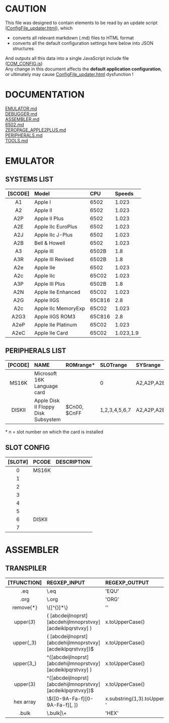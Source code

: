 # CAUTION

This file was designed to contain elements to be read by an update script ([ConfigFile_updater.html](../tools/ConfigFile_updater.html)), which  
* converts all relevant markdown (.md) files to HTML format  
* converts all the default configuration settings here below into JSON structures  

And outputs all this data into a single JavaScript include file ([COM_CONFIG.js](../res/COM_CONFIG.js))  
Any change in this document affects the **default application configuration**, or ultimately may cause [ConfigFile_updater.html](../tools/ConfigFile_updater.html) dysfunction !


# DOCUMENTATION  
[EMULATOR.md](https://github.com/RetroAppleJS/RetroAppleJS.github.io/blob/main/docs/EMULATOR.md)  
[DEBUGGER.md](https://github.com/RetroAppleJS/RetroAppleJS.github.io/blob/main/docs/DEBUGGER.md)  
[ASSEMBLER.md](https://github.com/RetroAppleJS/RetroAppleJS.github.io/blob/main/docs/ASSEMBLER.md)   
[6502.md](https://github.com/RetroAppleJS/RetroAppleJS.github.io/blob/main/docs/6502.md)  
[ZEROPAGE_APPLE2PLUS.md](https://github.com/RetroAppleJS/RetroAppleJS.github.io/blob/main/docs/ZEROPAGE_APPLE2PLUS.md)  
[PERIPHERALS.md](https://github.com/RetroAppleJS/RetroAppleJS.github.io/blob/main/docs/PERIPHERALS.md)  
[TOOLS.md](https://github.com/RetroAppleJS/RetroAppleJS.github.io/blob/main/docs/TOOLS.md) 

# EMULATOR

## SYSTEMS LIST

|[SCODE]| Model              | CPU        | Speeds    |
| :---: | :----------------- | :--------- | :-------- |
| A1    | Apple I            | 6502       | 1.023     |
| A2    | Apple II           | 6502       | 1.023     |
| A2P   | Apple II Plus      | 6502       | 1.023     |
| A2E   | Apple IIc EuroPlus | 6502       | 1.023     |
| A2J   | Apple IIc J-Plus   | 6502       | 1.023     |
| A2B   | Bell & Howell      | 6502       | 1.023     |
| A3    | Apple III          | 6502B      | 1.8       |
| A3R   | Apple III Revised  | 6502B      | 1.8       |
| A2e   | Apple IIe          | 6502       | 1.023     |
| A2c   | Apple IIc          | 65C02      | 1.023     |
| A3P   | Apple III Plus     | 6502B      | 1.8       |
| A2N   | Apple IIe Enhanced | 65C02      | 1.023     |
| A2G   | Apple IIGS         | 65C816     | 2.8       |
| A2c   | Apple IIc MemoryExp| 65C02      | 1.023     |
| A2G3  | Apple IIGS ROM3    | 65C816     | 2.8       |
| A2eP  | Apple IIe Platinum | 65C02      | 1.023     |
| A2eC  | Apple IIe Card     | 65C02      | 1.023,1.9 |


## PERIPHERALS LIST

|[PCODE]| NAME                                   | ROMrange\*      | SLOTrange    | SYSrange    | Manuals       |
| :-----: | :----------------------------------- | :-------------- | :------------|:----------- |:------------- |
| MS16K   | Microsoft 16K Language card          |                 | 0            | A2,A2P,A2E  |               | 
| DISKII  | Apple Disk II Floppy Disk Subsystem  |     $Cn00, $CnFF| 1,2,3,4,5,6,7| A2,A2P,A2E  | [user_manual](https://mirrors.apple2.org.za/Apple%20II%20Documentation%20Project/Peripherals/Disk%20Drives/Apple%20Disk%20II/Manuals/Apple%20Disk%20II%20Floppy%20Disk%20Subsystem%20-%20Installation%20and%20Operating%20Manual.pdf),[technical_manual](https://www.bigmessowires.com/2021/11/12/the-amazing-disk-ii-controller-card/) |


\* n = slot number on which the card is installed

## SLOT CONFIG

|[SLOT#] | PCODE      | DESCRIPTION       |
| :----: | :--------- | :---------------- |
|   0    | MS16K      |                   | 
|   1    |            |                   |
|   2    |            |                   |
|   3    |            |                   |
|   4    |            |                   |
|   5    |            |                   |
|   6    | DISKII     |                   |
|   7    |            |                   |

# ASSEMBLER

## TRANSPILER

|[TFUNCTION]   | REGXEP_INPUT                    | REGEXP_OUTPUT                       |
| :----------: | :------------------------------ | :---------------------------------- |
|    .eq       | \\.eq                           | 'EQU'                               | 
|    .org      | \\.org                          | 'ORG'                               |
| remove{*}    | \\{[^{}]*\\}                    | ''                                  |
| upper(_3_)   |( [abcdeijlnoprst][abcdehijlmnoprstvxy][acdeiklpqrstvxy] )|x.toUpperCase()|
| upper(_3)    |( [abcdeijlnoprst][abcdehijlmnoprstvxy][acdeiklpqrstvxy])$|x.toUpperCase()|
| upper(3_)    |^([abcdeijlnoprst][abcdehijlmnoprstvxy][acdeiklpqrstvxy] )|x.toUpperCase()|
| upper(3)     |^([abcdeijlnoprst][abcdehijlmnoprstvxy][acdeiklpqrstvxy])$|x.toUpperCase()|
| hex array    | \\$([0-9A-Fa-f][0-9A-Fa-f][, ]) |x.substring(1,3).toUpperCase()+' '   |
|    .bulk     | \\.bulk\|\\+                    | 'HEX'                               |


